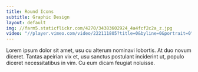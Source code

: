 ```yaml
---
title: Round Icons
subtitle: Graphic Design
layout: default
img: //farm5.staticflickr.com/4270/34383602924_4a4fcf2c2a_z.jpg
video: "//player.vimeo.com/video/222111805?title=0&byline=0&portrait=0"
---
```

Lorem ipsum dolor sit amet, usu cu alterum nominavi lobortis. At duo novum diceret. Tantas apeirian vix et, usu sanctus postulant inciderint ut, populo diceret necessitatibus in vim. Cu eum dicam feugiat noluisse.
